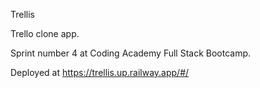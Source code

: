 Trellis

Trello clone app.

Sprint number 4 at Coding Academy Full Stack Bootcamp.

Deployed at <https://trellis.up.railway.app/#/>
